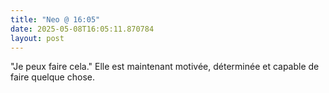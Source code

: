 ```yaml
---
title: "Neo @ 16:05"
date: 2025-05-08T16:05:11.870784
layout: post
---
```


"Je peux faire cela." Elle est maintenant motivée, déterminée et capable de faire quelque chose.